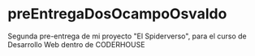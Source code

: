 # preEntregaDosOcampoOsvaldo
Segunda pre-entrega de mi proyecto "El Spiderverso", para el curso de Desarrollo Web dentro de CODERHOUSE
